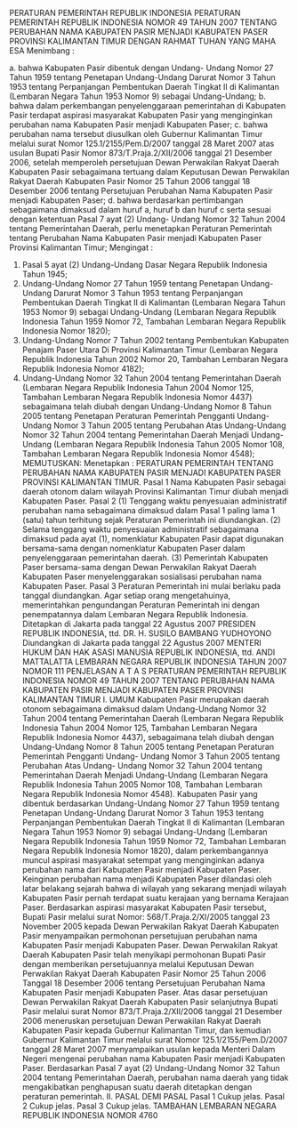  PERATURAN PEMERINTAH REPUBLIK INDONESIA PERATURAN PEMERINTAH REPUBLIK INDONESIA NOMOR 49 TAHUN 2007 TENTANG PERUBAHAN NAMA KABUPATEN PASIR MENJADI KABUPATEN PASER PROVINSI KALIMANTAN TIMUR
DENGAN RAHMAT TUHAN YANG MAHA ESA
Menimbang :

a. bahwa Kabupaten Pasir dibentuk dengan Undang- Undang Nomor 27 Tahun 1959 tentang Penetapan Undang-Undang Darurat Nomor 3 Tahun 1953 tentang Perpanjangan Pembentukan Daerah Tingkat II di Kalimantan (Lembaran Negara Tahun 1953 Nomor 9) sebagai Undang-Undang;
b. bahwa dalam perkembangan penyelenggaraan pemerintahan di Kabupaten Pasir terdapat aspirasi masyarakat Kabupaten Pasir yang menginginkan perubahan nama Kabupaten Pasir menjadi Kabupaten Paser;
c. bahwa perubahan nama tersebut diusulkan oleh Gubernur Kalimantan Timur melalui surat Nomor 125.1/2155/Pem.D/2007 tanggal 28 Maret 2007 atas usulan Bupati Pasir Nomor 873/T.Praja.2/XII/2006 tanggal 21 Desember 2006, setelah memperoleh persetujuan Dewan Perwakilan Rakyat Daerah Kabupaten Pasir sebagaimana tertuang dalam Keputusan Dewan Perwakilan Rakyat Daerah Kabupaten Pasir Nomor 25 Tahun 2006 tanggal 18 Desember 2006 tentang Persetujuan Perubahan Nama Kabupaten Pasir menjadi Kabupaten Paser;
d. bahwa berdasarkan pertimbangan sebagaimana dimaksud dalam huruf a, huruf b dan huruf c serta sesuai dengan ketentuan Pasal 7 ayat (2) Undang- Undang Nomor 32 Tahun 2004 tentang Pemerintahan Daerah, perlu menetapkan Peraturan Pemerintah tentang Perubahan Nama Kabupaten Pasir menjadi Kabupaten Paser Provinsi Kalimantan Timur;
Mengingat :

1. Pasal 5 ayat (2) Undang-Undang Dasar Negara Republik Indonesia Tahun 1945;
2. Undang-Undang Nomor 27 Tahun 1959 tentang Penetapan Undang-Undang Darurat Nomor 3 Tahun 1953 tentang Perpanjangan Pembentukan Daerah Tingkat II di Kalimantan (Lembaran Negara Tahun 1953 Nomor 9) sebagai Undang-Undang (Lembaran Negara Republik Indonesia Tahun 1959 Nomor 72, Tambahan Lembaran Negara Republik Indonesia Nomor 1820);
3. Undang-Undang Nomor 7 Tahun 2002 tentang Pembentukan Kabupaten Penajam Paser Utara Di Provinsi Kalimantan Timur (Lembaran Negara Republik Indonesia Tahun 2002 Nomor 20, Tambahan Lembaran Negara Republik Indonesia Nomor 4182);
4. Undang-Undang Nomor 32 Tahun 2004 tentang Pemerintahan Daerah (Lembaran Negara Republik Indonesia Tahun 2004 Nomor 125, Tambahan Lembaran Negara Republik Indonesia Nomor 4437) sebagaimana telah diubah dengan Undang-Undang Nomor 8 Tahun 2005 tentang Penetapan Peraturan Pemerintah Pengganti Undang-Undang Nomor 3 Tahun 2005 tentang Perubahan Atas Undang-Undang Nomor 32 Tahun 2004 tentang Pemerintahan Daerah Menjadi Undang-Undang (Lembaran Negara Republik Indonesia Tahun 2005 Nomor 108, Tambahan Lembaran Negara Republik Indonesia Nomor 4548);
MEMUTUSKAN:
 Menetapkan : PERATURAN PEMERINTAH TENTANG PERUBAHAN NAMA KABUPATEN PASIR MENJADI KABUPATEN PASER PROVINSI KALIMANTAN TIMUR.
Pasal 1
Nama Kabupaten Pasir sebagai daerah otonom dalam wilayah Provinsi Kalimantan Timur diubah menjadi Kabupaten Paser.
Pasal 2
(1) Tenggang waktu penyesuaian administratif perubahan nama sebagaimana dimaksud dalam Pasal 1 paling lama 1 (satu) tahun terhitung sejak Peraturan Pemerintah ini diundangkan.
(2) Selama tenggang waktu penyesuaian administratif sebagaimana dimaksud pada ayat (1), nomenklatur Kabupaten Pasir dapat digunakan bersama-sama dengan nomenklatur Kabupaten Paser dalam penyelenggaraan pemerintahan daerah.
(3) Pemerintah Kabupaten Paser bersama-sama dengan Dewan Perwakilan Rakyat Daerah Kabupaten Paser menyelenggarakan sosialisasi perubahan nama Kabupaten Paser.
Pasal 3
Peraturan Pemerintah ini mulai berlaku pada tanggal diundangkan.
Agar setiap orang mengetahuinya, memerintahkan pengundangan Peraturan Pemerintah ini dengan penempatannya dalam Lembaran Negara Republik Indonesia. Ditetapkan di Jakarta pada tanggal 22 Agustus 2007 PRESIDEN REPUBLIK INDONESIA, ttd. DR. H. SUSILO BAMBANG YUDHOYONO Diundangkan di Jakarta pada tanggal 22 Agustus 2007 MENTERI HUKUM DAN HAK ASASI MANUSIA REPUBLIK INDONESIA, ttd. ANDI MATTALATTA LEMBARAN NEGARA REPUBLIK INDONESIA TAHUN 2007 NOMOR 111 PENJELASAN A T A S PERATURAN PEMERINTAH REPUBLIK INDONESIA NOMOR 49 TAHUN 2007 TENTANG PERUBAHAN NAMA KABUPATEN PASIR MENJADI KABUPATEN PASER PROVINSI KALIMANTAN TIMUR I. UMUM Kabupaten Pasir merupakan daerah otonom sebagaimana dimaksud dalam Undang-Undang Nomor 32 Tahun 2004 tentang Pemerintahan Daerah (Lembaran Negara Republik Indonesia Tahun 2004 Nomor 125, Tambahan Lembaran Negara Republik Indonesia Nomor 4437), sebagaimana telah diubah dengan Undang-Undang Nomor 8 Tahun 2005 tentang Penetapan Peraturan Pemerintah Pengganti Undang- Undang Nomor 3 Tahun 2005 tentang Perubahan Atas Undang- Undang Nomor 32 Tahun 2004 tentang Pemerintahan Daerah Menjadi Undang-Undang (Lembaran Negara Republik Indonesia Tahun 2005 Nomor 108, Tambahan Lembaran Negara Republik Indonesia Nomor 4548). Kabupaten Pasir yang dibentuk berdasarkan Undang-Undang Nomor 27 Tahun 1959 tentang Penetapan Undang-Undang Darurat Nomor 3 Tahun 1953 tentang Perpanjangan Pembentukan Daerah Tingkat II di Kalimantan (Lembaran Negara Tahun 1953 Nomor 9) sebagai Undang-Undang (Lembaran Negara Republik Indonesia Tahun 1959 Nomor 72, Tambahan Lembaran Negara Republik Indonesia Nomor 1820), dalam perkembangannya muncul aspirasi masyarakat setempat yang menginginkan adanya perubahan nama dari Kabupaten Pasir menjadi Kabupaten Paser. Keinginan perubahan nama menjadi Kabupaten Paser dilandasi oleh latar belakang sejarah bahwa di wilayah yang sekarang menjadi wilayah Kabupaten Pasir pernah terdapat suatu kerajaan yang bernama Kerajaan Paser. Berdasarkan aspirasi masyarakat Kabupaten Pasir tersebut, Bupati Pasir melalui surat Nomor: 568/T.Praja.2/XI/2005 tanggal 23 November 2005 kepada Dewan Perwakilan Rakyat Daerah Kabupaten Pasir menyampaikan permohonan persetujuan perubahan nama Kabupaten Pasir menjadi Kabupaten Paser. Dewan Perwakilan Rakyat Daerah Kabupaten Pasir telah menyikapi permohonan Bupati Pasir dengan memberikan persetujuannya melalui Keputusan Dewan Perwakilan Rakyat Daerah Kabupaten Pasir Nomor 25 Tahun 2006 Tanggal 18 Desember 2006 tentang Persetujuan Perubahan Nama Kabupaten Pasir menjadi Kabupaten Paser. Atas dasar persetujuan Dewan Perwakilan Rakyat Daerah Kabupaten Pasir selanjutnya Bupati Pasir melalui surat Nomor 873/T.Praja.2/XII/2006 tanggal 21 Desember 2006 meneruskan persetujuan Dewan Perwakilan Rakyat Daerah Kabupaten Pasir kepada Gubernur Kalimantan Timur, dan kemudian Gubernur Kalimantan Timur melalui surat Nomor 125.1/2155/Pem.D/2007 tanggal 28 Maret 2007 menyampaikan usulan kepada Menteri Dalam Negeri mengenai perubahan nama Kabupaten Pasir menjadi Kabupaten Paser. Berdasarkan Pasal 7 ayat (2) Undang-Undang Nomor 32 Tahun 2004 tentang Pemerintahan Daerah, perubahan nama daerah yang tidak mengakibatkan penghapusan suatu daerah ditetapkan dengan peraturan pemerintah. II. PASAL DEMI PASAL
Pasal 1
Cukup jelas.
Pasal 2
Cukup jelas.
Pasal 3
Cukup jelas. TAMBAHAN LEMBARAN NEGARA REPUBLIK INDONESIA NOMOR 4760
